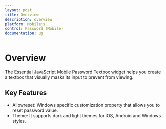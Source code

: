 ```yaml
---
layout: post
title: Overview
description: overview
platform: Mobilejs
control: Password (Mobile)
documentation: ug
---
```


# Overview

The Essential JavaScript Mobile Password Textbox widget helps you create a textbox that visually masks its input to prevent from viewing.

## Key Features

* Allowreset: Windows specific customization property that allows you to reset password value.
* Theme: It supports dark and light themes for iOS, Android and Windows styles.
